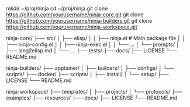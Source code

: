 <!-- ---
!-- title: 2024-12-22 15:57:27
!-- author: ywata-note-win
!-- date: /home/ywatanabe/.dotfiles/.emacs.d/lisp/Ninja/docs/dev_memo/separation_of_repositories/ninja-core.md
!-- --- -->

mkdir ~/proj/ninja
cd ~/proj/ninja
git clone https://github.com/yourusername/ninja-core.git
git clone https://github.com/yourusername/ninja-builders.git
git clone https://github.com/yourusername/ninja-workspace.git

ninja-core/
├── src/
│   ├── elisp/
│   │   ├── ninja.el         # Main package file
│   │   ├── ninja-config.el
│   │   ├── ninja-exec.el
│   │   └── ...
│   └── prompts/
│       ├── lang2elisp.md
│       └── ...
├── tests/
├── docs/
├── LICENSE
└── README.md

ninja-builders/
├── apptainer/
│   ├── builders/
│   ├── configs/
│   └── scripts/
├── docker/
├── scripts/
│   ├── install/
│   └── setup/
├── LICENSE
└── README.md

ninja-workspace/
├── templates/
│   ├── projects/
│   └── protocols/
├── examples/
├── resources/
├── docs/
├── LICENSE
└── README.md
